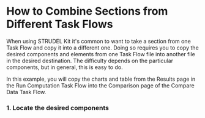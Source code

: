 # How to Combine Sections from Different Task Flows

When using STRUDEL Kit it's common to want to take a section from one Task Flow and copy it into a different one. Doing so requires you to copy the desired components and elements from one Task Flow file into another file in the desired destination. The difficulty depends on the particular components, but in general, this is easy to do.

In this example, you will copy the charts and table from the Results page in the Run Computation Task Flow into the Comparison page of the Compare Data Task Flow.

### 1. Locate the desired components
